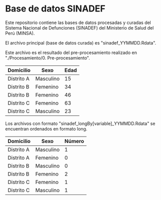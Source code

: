 # Base de datos SINADEF

Este repositorio contiene las bases de datos procesadas y curadas del Sistema Nacional de Defunciones (SINADEF) del Ministerio de Salud del Perú (MINSA).

El archivo principal (base de datos curada) es "sinadef_YYMMDD.Rdata".

Este archivo es el resultado del pre-procesamiento realizado en "./Procesamiento/0. Pre-procesamiento". 

| Domicilio  | Sexo | Edad |
| ------------- | ------------- |  ------------- |
| Distrito A  | Masculino  | 15 |
| Distrito B  | Femenino | 34  |
| Distrito B  | Femenino | 46  |
| Distrito C  | Femenino | 63 |
| Distrito C  | Masculino | 23  |


Los archivos con formato "sinadef_longBy[variable]_YYMMDD.Rdata" se encuentran ordenados en formato long.

| Domicilio  | Sexo | Número |
| ------------- | ------------- |  ------------- |
| Distrito A  | Masculino  | 1 |
| Distrito A  | Femenino  | 0 |
| Distrito B  | Masculino  | 0 |
| Distrito B  | Femenino  | 2 |
| Distrito C  | Femenino  | 1 |
| Distrito C  | Masculino   | 1 |
